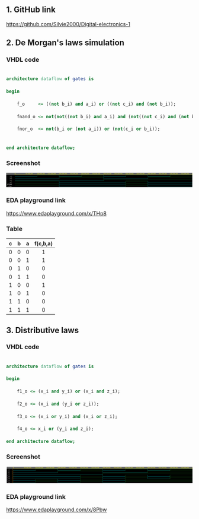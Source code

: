 
## 1. GitHub link
https://github.com/Silvie2000/Digital-electronics-1

## 2. De Morgan's laws simulation

### VHDL code

```vhdl

architecture dataflow of gates is

begin

    f_o     <= ((not b_i) and a_i) or ((not c_i) and (not b_i));

    fnand_o <= not(not((not b_i) and a_i) and (not((not c_i) and (not b_i))));

    fnor_o  <= not(b_i or (not a_i)) or (not(c_i or b_i));


end architecture dataflow;

```

### Screenshot
![Simulace De Morgan's laws](Images/02.png)
### EDA playground link
https://www.edaplayground.com/x/THp8

### Table
| **c** | **b** |**a** | **f(c,b,a)** | 
| :-: | :-: | :-: | :-: | 
| 0 | 0 | 0 | 1 | 
| 0 | 0 | 1 | 1 | 
| 0 | 1 | 0 | 0 | 
| 0 | 1 | 1 | 0 | 
| 1 | 0 | 0 | 1 | 
| 1 | 0 | 1 | 0 | 
| 1 | 1 | 0 | 0 | 
| 1 | 1 | 1 | 0 | 




## 3. Distributive laws

### VHDL code

```vhdl

architecture dataflow of gates is

begin

    f1_o <= (x_i and y_i) or (x_i and z_i);

    f2_o <= (x_i and (y_i or z_i));

    f3_o <= (x_i or y_i) and (x_i or z_i);

    f4_o <= x_i or (y_i and z_i);

end architecture dataflow;

```
### Screenshot
![Simulace Distributive laws](Images/03.PNG)
### EDA playground link
https://www.edaplayground.com/x/8Pbw

